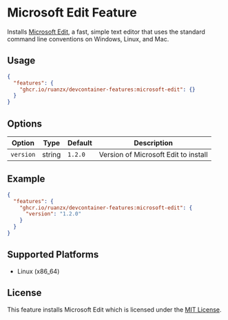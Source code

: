 # Microsoft Edit Feature

Installs [Microsoft Edit](https://github.com/microsoft/edit), a fast, simple text editor that uses the standard command line conventions on Windows, Linux, and Mac.

## Usage

```json
{
  "features": {
    "ghcr.io/ruanzx/devcontainer-features:microsoft-edit": {}
  }
}
```

## Options

| Option | Type | Default | Description |
|--------|------|---------|-------------|
| `version` | string | `1.2.0` | Version of Microsoft Edit to install |

## Example

```json
{
  "features": {
    "ghcr.io/ruanzx/devcontainer-features:microsoft-edit": {
      "version": "1.2.0"
    }
  }
}
```

## Supported Platforms

- Linux (x86_64)

## License

This feature installs Microsoft Edit which is licensed under the [MIT License](https://github.com/microsoft/edit/blob/main/LICENSE).
